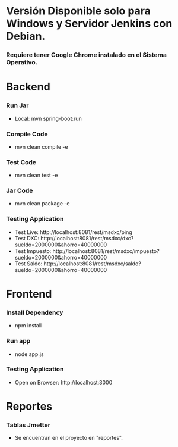 # Versión Disponible solo para Windows y Servidor Jenkins con Debian.
### Requiere tener Google Chrome instalado en el Sistema Operativo.

# Backend

### Run Jar
* Local: mvn spring-boot:run

### Compile Code
* mvn clean compile -e

### Test Code
* mvn clean test -e

### Jar Code
* mvn clean package -e

### Testing Application
* Test Live: http://localhost:8081/rest/msdxc/ping
* Test DXC: http://localhost:8081/rest/msdxc/dxc?sueldo=2000000&ahorro=40000000
* Test Impuesto: http://localhost:8081/rest/msdxc/impuesto?sueldo=2000000&ahorro=40000000
* Test Saldo: http://localhost:8081/rest/msdxc/saldo?sueldo=2000000&ahorro=40000000


# Frontend

### Install Dependency
* npm install

### Run app
* node app.js

### Testing Application
* Open on Browser: http://localhost:3000

# Reportes

### Tablas Jmetter
* Se encuentran en el proyecto en "reportes".

